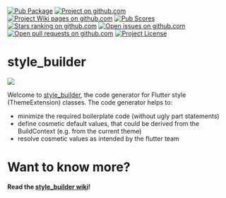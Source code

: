 [//]: # (This file was generated from: doc/template/README.md.template using the documentation_builder package)

[![Pub Package](https://img.shields.io/pub/v/style_builder)](https://pub.dev/packages/style_builder)
[![Project on github.com](https://img.shields.io/badge/repository-git%20hub-informational)](https://github.com/domain-centric/style_builder)
[![Project Wiki pages on github.com](https://img.shields.io/badge/documentation-wiki-informational)](https://github.com/domain-centric/style_builder/wiki)
[![Pub Scores](https://img.shields.io/pub/likes/style_builder)](https://pub.dev/packages/style_builder/score)
[![Stars ranking on github.com](https://img.shields.io/github/stars/domain-centric/style_builder)](https://github.com/domain-centric/style_builder/stargazers)
[![Open issues on github.com](https://img.shields.io/github/issues/domain-centric/style_builder)](https://github.com/domain-centric/style_builder/issues)
[![Open pull requests on github.com](https://img.shields.io/github/issues-pr/domain-centric/style_builder)](https://github.com/domain-centric/style_builder/pulls)
[![Project License](https://img.shields.io/github/license/domain-centric/style_builder)](https://github.com/domain-centric/style_builder/blob/main/LICENSE.md)

# style_builder
![](https://github.com/domain-centric/style_builder/wiki/style_builder.png)

Welcome to [style_builder](https://pub.dev/packages/style_builder), the code generator for Flutter style (ThemeExtension) classes. 
The code generator helps to:
* minimize the required boilerplate code (without ugly part statements)
* define cosmetic default values, that could be derived from the BuildContext (e.g. from the current theme)
* resolve cosmetic values as intended by the flutter team 

# Want to know more? 
**Read the [style_builder wiki](https://github.com/domain-centric/style_builder/wiki)!**